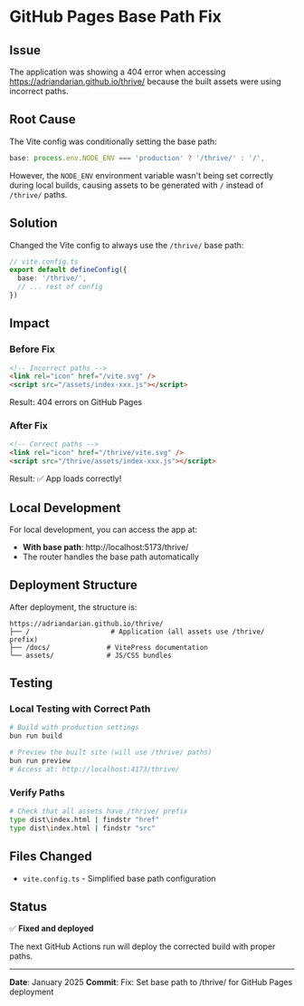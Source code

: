 # GitHub Pages Base Path Fix

## Issue
The application was showing a 404 error when accessing https://adriandarian.github.io/thrive/ because the built assets were using incorrect paths.

## Root Cause
The Vite config was conditionally setting the base path:
```typescript
base: process.env.NODE_ENV === 'production' ? '/thrive/' : '/',
```

However, the `NODE_ENV` environment variable wasn't being set correctly during local builds, causing assets to be generated with `/` instead of `/thrive/` paths.

## Solution
Changed the Vite config to always use the `/thrive/` base path:

```typescript
// vite.config.ts
export default defineConfig({
  base: '/thrive/',
  // ... rest of config
})
```

## Impact

### Before Fix
```html
<!-- Incorrect paths -->
<link rel="icon" href="/vite.svg" />
<script src="/assets/index-xxx.js"></script>
```
Result: 404 errors on GitHub Pages

### After Fix
```html
<!-- Correct paths -->
<link rel="icon" href="/thrive/vite.svg" />
<script src="/thrive/assets/index-xxx.js"></script>
```
Result: ✅ App loads correctly!

## Local Development

For local development, you can access the app at:
- **With base path**: http://localhost:5173/thrive/
- The router handles the base path automatically

## Deployment Structure

After deployment, the structure is:
```
https://adriandarian.github.io/thrive/
├── /                    # Application (all assets use /thrive/ prefix)
├── /docs/              # VitePress documentation
└── assets/             # JS/CSS bundles
```

## Testing

### Local Testing with Correct Path
```bash
# Build with production settings
bun run build

# Preview the built site (will use /thrive/ paths)
bun run preview
# Access at: http://localhost:4173/thrive/
```

### Verify Paths
```bash
# Check that all assets have /thrive/ prefix
type dist\index.html | findstr "href"
type dist\index.html | findstr "src"
```

## Files Changed
- `vite.config.ts` - Simplified base path configuration

## Status
✅ **Fixed and deployed**

The next GitHub Actions run will deploy the corrected build with proper paths.

---

**Date**: January 2025
**Commit**: Fix: Set base path to /thrive/ for GitHub Pages deployment

